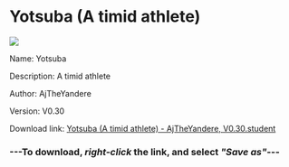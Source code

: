 # Yotsuba (A timid athlete)

<img src = "https://raw.githubusercontent.com/Arbiter1223/Daigaku-Gurashi-Custom-Students/master/Students/Files/Yotsuba%20(A%20timid%20athlete).png">

Name: Yotsuba

Description: A timid athlete

Author: AjTheYandere

Version: V0.30

Download link: <a href="https://raw.githubusercontent.com/Arbiter1223/Daigaku-Gurashi-Custom-Students/master/Students/Files/Yotsuba%20(A%20timid%20athlete)%20-%20AjTheYandere%2C%20V0.30.student">Yotsuba (A timid athlete) - AjTheYandere, V0.30.student</a>

### ---**To download, _right-click_ the link, and select _"Save as"_**---
